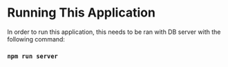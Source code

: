 

# Running This Application

In order to run this application, this needs to be ran with DB server with the following command:

### `npm run server`